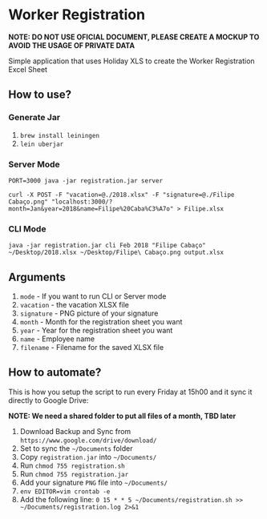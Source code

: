 # Worker Registration

**NOTE: DO NOT USE OFICIAL DOCUMENT, PLEASE CREATE A MOCKUP TO AVOID THE USAGE OF PRIVATE DATA**

Simple application that uses Holiday XLS to create the Worker Registration Excel Sheet

## How to use?
### Generate Jar

1. `brew install leiningen`
1. `lein uberjar`

### Server Mode

`PORT=3000 java -jar registration.jar server`

`curl -X POST -F "vacation=@./2018.xlsx" -F "signature=@./Filipe Cabaço.png" "localhost:3000/?month=Jan&year=2018&name=Filipe%20Caba%C3%A7o" > Filipe.xlsx`

### CLI Mode

`java -jar registration.jar cli Feb 2018 "Filipe Cabaço" ~/Desktop/2018.xlsx ~/Desktop/Filipe\ Cabaço.png output.xlsx`

## Arguments

1. `mode` - If you want to run CLI or Server mode
1. `vacation` - the vacation XLSX file
1. `signature` - PNG picture of your signature
1. `month` - Month for the registration sheet you want
1. `year` - Year for the registration sheet you want
1. `name` - Employee name
1. `filename` - Filename for the saved XLSX file

## How to automate?
This is how you setup the script to run every Friday at 15h00 and it sync it directly to Google Drive:

**NOTE: We need a shared folder to put all files of a month, TBD later**

1. Download Backup and Sync from `https://www.google.com/drive/download/`
1. Set to sync the `~/Documents` folder
1. Copy `registration.jar` into `~/Documents/`
1. Run `chmod 755 registration.sh`
1. Run `chmod 755 registration.jar`
1. Add your signature `PNG` file into `~/Documents/`
1. `env EDITOR=vim crontab -e`
1. Add the following line: `0 15 * * 5 ~/Documents/registration.sh >> ~/Documents/registration.log 2>&1`